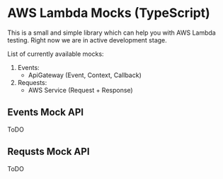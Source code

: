 # AWS Lambda Mocks (TypeScript)
This is a small and simple library which can help you with AWS Lambda testing. Right now we are in active development stage.

List of currently available mocks: 
1. Events:
    - ApiGateway (Event, Context, Callback)
2. Requests:
    - AWS Service (Request + Response)
    
 ## Events Mock API
 ToDO
 
 ## Requsts Mock API
  ToDO
